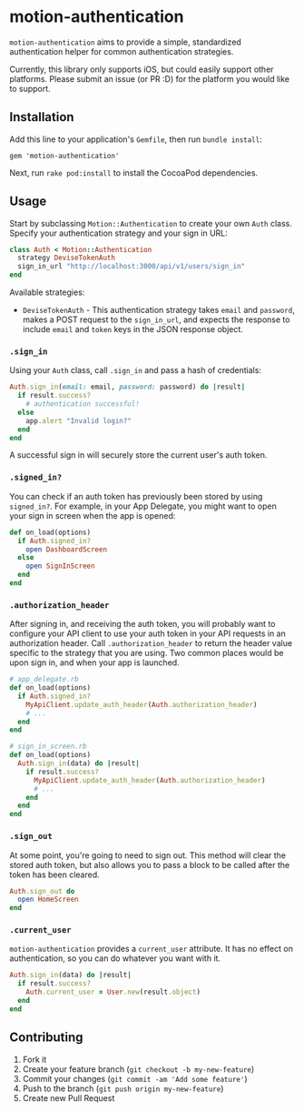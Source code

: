 # motion-authentication

`motion-authentication` aims to provide a simple, standardized authentication helper for common authentication strategies.

Currently, this library only supports iOS, but could easily support other platforms. Please submit an issue (or PR :D) for the platform you would like to support.

## Installation

Add this line to your application's `Gemfile`, then run `bundle install`:

    gem 'motion-authentication'

Next, run `rake pod:install` to install the CocoaPod dependencies.

## Usage

Start by subclassing `Motion::Authentication` to create your own `Auth` class. Specify your authentication strategy and your sign in URL:

```ruby
class Auth < Motion::Authentication
  strategy DeviseTokenAuth
  sign_in_url "http://localhost:3000/api/v1/users/sign_in"
end
```

Available strategies:

* `DeviseTokenAuth` - This authentication strategy takes `email` and `password`, makes a POST request to the `sign_in_url`, and expects the response to include `email` and `token` keys in the JSON response object.

### `.sign_in`

Using your `Auth` class, call `.sign_in` and pass a hash of credentials:

```ruby
Auth.sign_in(email: email, password: password) do |result|
  if result.success?
    # authentication successful!
  else
    app.alert "Invalid login?"
  end
end
```

A successful sign in will securely store the current user's auth token.

### `.signed_in?`

You can check if an auth token has previously been stored by using `signed_in?`. For example, in your App Delegate, you might want to open your sign in screen when the app is opened:

```ruby
def on_load(options)
  if Auth.signed_in?
    open DashboardScreen
  else
    open SignInScreen
  end
end
```

### `.authorization_header`

After signing in, and receiving the auth token, you will probably want to configure your API client to use your auth token in your API requests in an authorization header. Call `.authorization_header` to return the header value specific to the strategy that you are using. Two common places would be upon sign in, and when your app is launched.

```ruby
# app_delegate.rb
def on_load(options)
  if Auth.signed_in?
    MyApiClient.update_auth_header(Auth.authorization_header)
    # ...
  end
end

# sign_in_screen.rb
def on_load(options)
  Auth.sign_in(data) do |result|
    if result.success?
      MyApiClient.update_auth_header(Auth.authorization_header)
      # ...
    end
  end
end
```

### `.sign_out`

At some point, you're going to need to sign out. This method will clear the stored auth token, but also allows you to pass a block to be called after the token has been cleared.

```ruby
Auth.sign_out do
  open HomeScreen
end
```

### `.current_user`

`motion-authentication` provides a `current_user` attribute. It has no effect on authentication, so you can do whatever you want with it.

```ruby
Auth.sign_in(data) do |result|
  if result.success?
    Auth.current_user = User.new(result.object)
  end
end
```

## Contributing

1. Fork it
2. Create your feature branch (`git checkout -b my-new-feature`)
3. Commit your changes (`git commit -am 'Add some feature'`)
4. Push to the branch (`git push origin my-new-feature`)
5. Create new Pull Request
